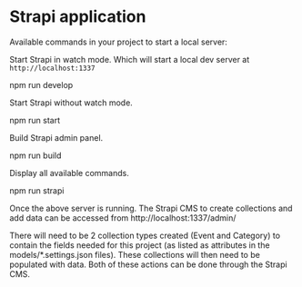 # Strapi application

Available commands in your project to start a local server:

 Start Strapi in watch mode. Which will start
 a local dev server at `http://localhost:1337`
 
 npm run develop

 Start Strapi without watch mode.
 
 npm run start

 Build Strapi admin panel.
 
 npm run build

 Display all available commands.
 
 npm run strapi

  
Once the above server is running. The Strapi CMS to 
create collections and add data can be accessed from
http://localhost:1337/admin/

There will need to be 2 collection types created (Event and Category) to 
contain the fields needed for this project (as listed as attributes
in the models/*.settings.json files). These collections will
then need to be populated with data. Both of these actions can be 
done through the Strapi CMS.


